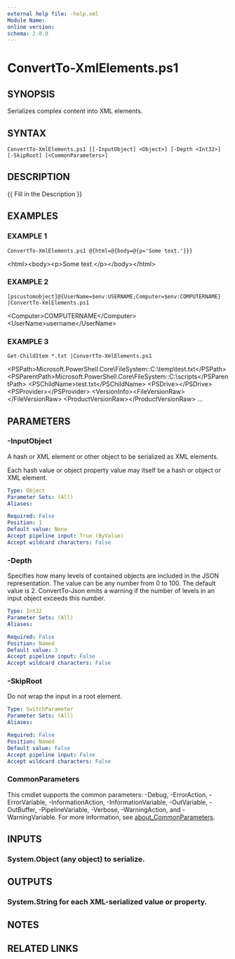 ```yaml
---
external help file: -help.xml
Module Name:
online version:
schema: 2.0.0
---
```


# ConvertTo-XmlElements.ps1

## SYNOPSIS
Serializes complex content into XML elements.

## SYNTAX

```
ConvertTo-XmlElements.ps1 [[-InputObject] <Object>] [-Depth <Int32>] [-SkipRoot] [<CommonParameters>]
```

## DESCRIPTION
{{ Fill in the Description }}

## EXAMPLES

### EXAMPLE 1
```
ConvertTo-XmlElements.ps1 @{html=@{body=@{p='Some text.'}}}
```

\<html\>\<body\>\<p\>Some text.\</p\>\</body\>\</html\>

### EXAMPLE 2
```
[pscustomobject]@{UserName=$env:USERNAME;Computer=$env:COMPUTERNAME} |ConvertTo-XmlElements.ps1
```

\<Computer\>COMPUTERNAME\</Computer\>
\<UserName\>username\</UserName\>

### EXAMPLE 3
```
Get-ChildItem *.txt |ConvertTo-XmlElements.ps1
```

\<PSPath\>Microsoft.PowerShell.Core\FileSystem::C:\temp\test.txt\</PSPath\>
\<PSParentPath\>Microsoft.PowerShell.Core\FileSystem::C:\scripts\</PSParentPath\>
\<PSChildName\>test.txt\</PSChildName\>
\<PSDrive\>\</PSDrive\>
\<PSProvider\>\</PSProvider\>
\<VersionInfo\>\<FileVersionRaw\>\</FileVersionRaw\>
\<ProductVersionRaw\>\</ProductVersionRaw\>
…

## PARAMETERS

### -InputObject
A hash or XML element or other object to be serialized as XML elements.

Each hash value or object property value may itself be a hash or object or XML element.

```yaml
Type: Object
Parameter Sets: (All)
Aliases:

Required: False
Position: 1
Default value: None
Accept pipeline input: True (ByValue)
Accept wildcard characters: False
```

### -Depth
Specifies how many levels of contained objects are included in the JSON representation.
The value can be any number from 0 to 100. The default value is 2.
ConvertTo-Json emits a warning if the number of levels in an input object exceeds this number.

```yaml
Type: Int32
Parameter Sets: (All)
Aliases:

Required: False
Position: Named
Default value: 3
Accept pipeline input: False
Accept wildcard characters: False
```

### -SkipRoot
Do not wrap the input in a root element.

```yaml
Type: SwitchParameter
Parameter Sets: (All)
Aliases:

Required: False
Position: Named
Default value: False
Accept pipeline input: False
Accept wildcard characters: False
```

### CommonParameters
This cmdlet supports the common parameters: -Debug, -ErrorAction, -ErrorVariable, -InformationAction, -InformationVariable, -OutVariable, -OutBuffer, -PipelineVariable, -Verbose, -WarningAction, and -WarningVariable. For more information, see [about_CommonParameters](http://go.microsoft.com/fwlink/?LinkID=113216).

## INPUTS

### System.Object (any object) to serialize.
## OUTPUTS

### System.String for each XML-serialized value or property.
## NOTES

## RELATED LINKS
